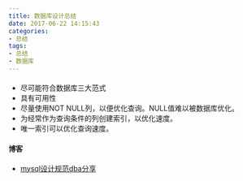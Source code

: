 ```yaml
---
title: 数据库设计总结
date: 2017-06-22 14:15:43
categories: 
- 总结
tags:
- 总结
- 数据库
---
```


####

- 尽可能符合数据库三大范式
- 具有可用性
- 尽量使用NOT NULL列，以便优化查询。NULL值难以被数据库优化。
- 为经常作为查询条件的列创建索引，以优化速度。
- 唯一索引可以优化查询速度。


#### 博客

- [mysql设计规范dba分享](http://blog.csdn.net/zl18310999566/article/details/54917607)